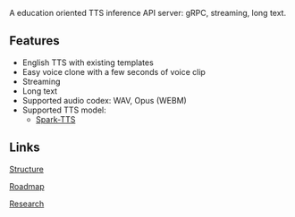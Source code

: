 A education oriented TTS inference API server: gRPC, streaming, long text.

## Features
- English TTS with existing templates
- Easy voice clone with a few seconds of voice clip
- Streaming
- Long text
- Supported audio codex: WAV, Opus (WEBM)
- Supported TTS model:
  - [Spark-TTS](https://github.com/SparkAudio/Spark-TTS)

## Links
[Structure](./docs/structure.md)

[Roadmap](./docs/roadmap.md)

[Research](./docs/research.md)
